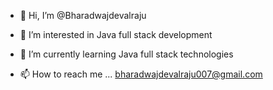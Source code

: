 - 👋 Hi, I’m @Bharadwajdevalraju
- 👀 I’m interested in Java full stack development 
- 🌱 I’m currently learning Java full stack technologies 

- 📫 How to reach me ... bharadwajdevalraju007@gmail.com

<!---
Bharadwajdevalraju/Bharadwajdevalraju is a ✨ special ✨ repository because its `README.md` (this file) appears on your GitHub profile.
You can click the Preview link to take a look at your changes.
--->
